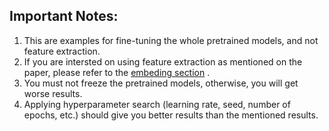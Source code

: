 Important Notes:
----------------
1. This are examples for fine-tuning the whole pretrained models, and not feature extraction.
2. If you are intersted on using feature extraction as mentioned on the paper, please refer to the [embeding section](https://github.com/agemagician/ProtTrans/tree/master/Embedding) .
3. You must not freeze the pretrained models, otherwise, you will get worse results.
4. Applying hyperparameter search (learning rate, seed, number of epochs, etc.) should give you better results than the mentioned results.
